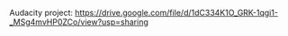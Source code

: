 Audacity project: https://drive.google.com/file/d/1dC334K1O_GRK-1qgi1-_MSg4mvHP0ZCo/view?usp=sharing